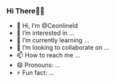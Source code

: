### Hi There✋🏻

- 👋 Hi, I’m @CeonlineId
- 👀 I’m interested in ...
- 🌱 I’m currently learning ...
- 💞️ I’m looking to collaborate on ...
- 📫 How to reach me ...
- 😄 Pronouns: ...
- ⚡ Fun fact: ...

<!---
CeonlineId/CeonlineId is a ✨ special ✨ repository because its `README.md` (this file) appears on your GitHub profile.
You can click the Preview link to take a look at your changes.
--->
